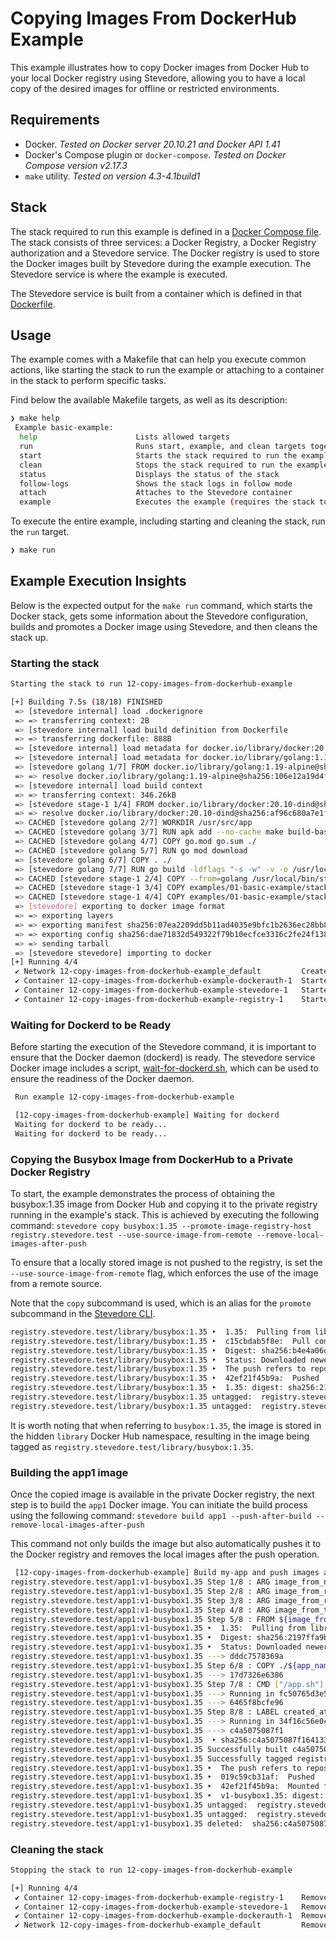 # Copying Images From DockerHub Example

This example illustrates how to copy Docker images from Docker Hub to your local Docker registry using Stevedore, allowing you to have a local copy of the desired images for offline or restricted environments.

## Requirements

- Docker. _Tested on Docker server 20.10.21 and Docker API 1.41_
- Docker's Compose plugin or `docker-compose`. _Tested on Docker Compose version v2.17.3_
- `make` utility. _Tested on version 4.3-4.1build1_

## Stack

The stack required to run this example is defined in a [Docker Compose file](./docker-compose.yml). The stack consists of three services: a Docker Registry, a Docker Registry authorization and a Stevedore service. The Docker registry is used to store the Docker images built by Stevedore during the example execution. The Stevedore service is where the example is executed.

The Stevedore service is built from a container which is defined in that [Dockerfile](stack/stevedore/Dockerfile).

## Usage

The example comes with a Makefile that can help you execute common actions, like starting the stack to run the example or attaching to a container in the stack to perform specific tasks.

Find below the available Makefile targets, as well as its description:

```sh
❯ make help
 Example basic-example:
  help                      Lists allowed targets
  run                       Runs start, example, and clean targets together
  start                     Starts the stack required to run the example
  clean                     Stops the stack required to run the example
  status                    Displays the status of the stack
  follow-logs               Shows the stack logs in follow mode
  attach                    Attaches to the Stevedore container
  example                   Executes the example (requires the stack to be started)
```

To execute the entire example, including starting and cleaning the stack, run the `run` target.

```sh
❯ make run
```

## Example Execution Insights

Below is the expected output for the `make run` command, which starts the Docker stack, gets some information about the Stevedore configuration, builds and promotes a Docker image using Stevedore, and then cleans the stack up.

### Starting the stack

```sh
Starting the stack to run 12-copy-images-from-dockerhub-example

[+] Building 7.5s (18/18) FINISHED
 => [stevedore internal] load .dockerignore                                                                                                                          0.0s
 => => transferring context: 2B                                                                                                                                      0.0s
 => [stevedore internal] load build definition from Dockerfile                                                                                                       0.0s
 => => transferring dockerfile: 888B                                                                                                                                 0.0s
 => [stevedore internal] load metadata for docker.io/library/docker:20.10-dind                                                                                       1.3s
 => [stevedore internal] load metadata for docker.io/library/golang:1.19-alpine                                                                                      1.8s
 => [stevedore golang 1/7] FROM docker.io/library/golang:1.19-alpine@sha256:106e12a19d4f8360c7dea4c08ef6ab7b62ec153972c77e099998eff9cb87e4f0                         0.0s
 => => resolve docker.io/library/golang:1.19-alpine@sha256:106e12a19d4f8360c7dea4c08ef6ab7b62ec153972c77e099998eff9cb87e4f0                                          0.0s
 => [stevedore internal] load build context                                                                                                                          0.1s
 => => transferring context: 346.26kB                                                                                                                                0.0s
 => [stevedore stage-1 1/4] FROM docker.io/library/docker:20.10-dind@sha256:af96c680a7e1f853ebdd50c1e0577e5df4089b033102546dd6417419564df3b5                         0.0s
 => => resolve docker.io/library/docker:20.10-dind@sha256:af96c680a7e1f853ebdd50c1e0577e5df4089b033102546dd6417419564df3b5                                           0.0s
 => CACHED [stevedore golang 2/7] WORKDIR /usr/src/app                                                                                                               0.0s
 => CACHED [stevedore golang 3/7] RUN apk add --no-cache make build-base                                                                                             0.0s
 => CACHED [stevedore golang 4/7] COPY go.mod go.sum ./                                                                                                              0.0s
 => CACHED [stevedore golang 5/7] RUN go mod download                                                                                                                0.0s
 => [stevedore golang 6/7] COPY . ./                                                                                                                                 0.5s
 => [stevedore golang 7/7] RUN go build -ldflags "-s -w" -v -o /usr/local/bin/stevedore ./cmd/stevedore.go                                                           4.6s
 => CACHED [stevedore stage-1 2/4] COPY --from=golang /usr/local/bin/stevedore /usr/local/bin/stevedore                                                              0.0s
 => CACHED [stevedore stage-1 3/4] COPY examples/01-basic-example/stack/stevedore/entrypoint.sh /usr/local/bin/entrypoint.sh                                         0.0s
 => CACHED [stevedore stage-1 4/4] COPY examples/01-basic-example/stack/stevedore/wait-for-dockerd.sh /usr/local/bin/wait-for-dockerd.sh                             0.0s
 => [stevedore] exporting to docker image format                                                                                                                     0.4s
 => => exporting layers                                                                                                                                              0.0s
 => => exporting manifest sha256:07ea2209dd5b11ad4035e9bfc1b2636ec28bb81b1feec1e99ec14c7d718880a3                                                                    0.0s
 => => exporting config sha256:dae71832d549322f79b10ecfce3316c2fe24f138db41e5921f7921c20b628e13                                                                      0.0s
 => => sending tarball                                                                                                                                               0.4s
 => [stevedore stevedore] importing to docker                                                                                                                        0.0s
[+] Running 4/4
 ✔ Network 12-copy-images-from-dockerhub-example_default         Created                                                                                             0.1s
 ✔ Container 12-copy-images-from-dockerhub-example-dockerauth-1  Started                                                                                             0.6s
 ✔ Container 12-copy-images-from-dockerhub-example-stevedore-1   Started                                                                                             0.6s
 ✔ Container 12-copy-images-from-dockerhub-example-registry-1    Started                                                                                             0.8s
```

### Waiting for Dockerd to be Ready

Before starting the execution of the Stevedore command, it is important to ensure that the Docker daemon (dockerd) is ready. The stevedore service Docker image includes a script, [wait-for-dockerd.sh](./stack/stevedore/wait-for-dockerd.sh), which can be used to ensure the readiness of the Docker daemon.

```sh
 Run example 12-copy-images-from-dockerhub-example

 [12-copy-images-from-dockerhub-example] Waiting for dockerd
 Waiting for dockerd to be ready...
 Waiting for dockerd to be ready...
```

### Copying the Busybox Image from DockerHub to a Private Docker Registry

To start, the example demonstrates the process of obtaining the busybox:1.35 image from Docker Hub and copying it to the private registry running in the example's stack. This is achieved by executing the following command:
`stevedore copy busybox:1.35 --promote-image-registry-host registry.stevedore.test --use-source-image-from-remote --remove-local-images-after-push`

To ensure that a locally stored image is not pushed to the registry, is set the `--use-source-image-from-remote` flag, which enforces the use of the image from a remote source.

Note that the `copy` subcommand is used, which is an alias for the `promote` subcommand in the [Stevedore CLI](https://gostevedore.github.io/docs/reference-guide/cli/#promote). 

```sh
registry.stevedore.test/library/busybox:1.35 ‣  1.35:  Pulling from library/busybox
registry.stevedore.test/library/busybox:1.35 ‣  c15cbdab5f8e:  Pull complete
registry.stevedore.test/library/busybox:1.35 ‣  Digest: sha256:b4e4a06de46acc0958cd93e2eeb769077d255f06a7c3a91196509c16b7bc989e
registry.stevedore.test/library/busybox:1.35 ‣  Status: Downloaded newer image for busybox:1.35
registry.stevedore.test/library/busybox:1.35 ‣  The push refers to repository [registry.stevedore.test/library/busybox]
registry.stevedore.test/library/busybox:1.35 ‣  42ef21f45b9a:  Pushed
registry.stevedore.test/library/busybox:1.35 ‣  1.35: digest: sha256:2197ffa9bd16c893488bc26712a9dd28826daf2abb1a1dabf554fe32615a541d size: 528
registry.stevedore.test/library/busybox:1.35 untagged:  registry.stevedore.test/library/busybox:1.35
registry.stevedore.test/library/busybox:1.35 untagged:  registry.stevedore.test/library/busybox@sha256:2197ffa9bd16c893488bc26712a9dd28826daf2abb1a1dabf554fe32615a541d
```

It is worth noting that when referring to `busybox:1.35`, the image is stored in the hidden `library` Docker Hub namespace, resulting in the image being tagged as `registry.stevedore.test/library/busybox:1.35`.

### Building the app1 image

Once the copied image is available in the private Docker registry, the next step is to build the `app1` Docker image. You can initiate the build process using the following command:
`stevedore build app1 --push-after-build --remove-local-images-after-push`

This command not only builds the image but also automatically pushes it to the Docker registry and removes the local images after the push operation.

```sh
 [12-copy-images-from-dockerhub-example] Build my-app and push images after build
registry.stevedore.test/app1:v1-busybox1.35 Step 1/8 : ARG image_from_name
registry.stevedore.test/app1:v1-busybox1.35 Step 2/8 : ARG image_from_registry_host
registry.stevedore.test/app1:v1-busybox1.35 Step 3/8 : ARG image_from_registry_namespace
registry.stevedore.test/app1:v1-busybox1.35 Step 4/8 : ARG image_from_tag
registry.stevedore.test/app1:v1-busybox1.35 Step 5/8 : FROM ${image_from_registry_host}/${image_from_registry_namespace}/${image_from_name}:${image_from_tag}
registry.stevedore.test/app1:v1-busybox1.35 ‣  1.35:  Pulling from library/busybox
registry.stevedore.test/app1:v1-busybox1.35 ‣  Digest: sha256:2197ffa9bd16c893488bc26712a9dd28826daf2abb1a1dabf554fe32615a541d
registry.stevedore.test/app1:v1-busybox1.35 ‣  Status: Downloaded newer image for registry.stevedore.test/library/busybox:1.35
registry.stevedore.test/app1:v1-busybox1.35 ---> dddc7578369a
registry.stevedore.test/app1:v1-busybox1.35 Step 6/8 : COPY ./${app_name}/app.sh /app.sh
registry.stevedore.test/app1:v1-busybox1.35 ---> 17d7326e6386
registry.stevedore.test/app1:v1-busybox1.35 Step 7/8 : CMD ["/app.sh"]
registry.stevedore.test/app1:v1-busybox1.35 ---> Running in fc50765d3e5e
registry.stevedore.test/app1:v1-busybox1.35 ---> 6465f8bcfe96
registry.stevedore.test/app1:v1-busybox1.35 Step 8/8 : LABEL created_at=2023-06-09T13:56:39.351801142Z
registry.stevedore.test/app1:v1-busybox1.35 ---> Running in 34f16c56e0cb
registry.stevedore.test/app1:v1-busybox1.35 ---> c4a5075087f1
registry.stevedore.test/app1:v1-busybox1.35  ‣ sha256:c4a5075087f164133621a8e3230a9b544d60f4619aa4e0474fc9899fc39ddd8b
registry.stevedore.test/app1:v1-busybox1.35 Successfully built c4a5075087f1
registry.stevedore.test/app1:v1-busybox1.35 Successfully tagged registry.stevedore.test/app1:v1-busybox1.35
registry.stevedore.test/app1:v1-busybox1.35 ‣  The push refers to repository [registry.stevedore.test/app1]
registry.stevedore.test/app1:v1-busybox1.35 ‣  019c59cb31af:  Pushed
registry.stevedore.test/app1:v1-busybox1.35 ‣  42ef21f45b9a:  Mounted from library/busybox
registry.stevedore.test/app1:v1-busybox1.35 ‣  v1-busybox1.35: digest: sha256:db93b691c976470053eaf884cc819120974c78d2a29f6070cb3a9a16f3d4a398 size: 735
registry.stevedore.test/app1:v1-busybox1.35 untagged:  registry.stevedore.test/app1:v1-busybox1.35
registry.stevedore.test/app1:v1-busybox1.35 untagged:  registry.stevedore.test/app1@sha256:db93b691c976470053eaf884cc819120974c78d2a29f6070cb3a9a16f3d4a398
registry.stevedore.test/app1:v1-busybox1.35 deleted:  sha256:c4a5075087f164133621a8e3230a9b544d60f4619aa4e0474fc9899fc39ddd8b
```

### Cleaning the stack

```sh
Stopping the stack to run 12-copy-images-from-dockerhub-example

[+] Running 4/4
 ✔ Container 12-copy-images-from-dockerhub-example-registry-1    Removed                                                                                             0.2s
 ✔ Container 12-copy-images-from-dockerhub-example-stevedore-1   Removed                                                                                             3.3s
 ✔ Container 12-copy-images-from-dockerhub-example-dockerauth-1  Removed                                                                                             0.4s
 ✔ Network 12-copy-images-from-dockerhub-example_default         Removed                                                                                             0.4s
```
